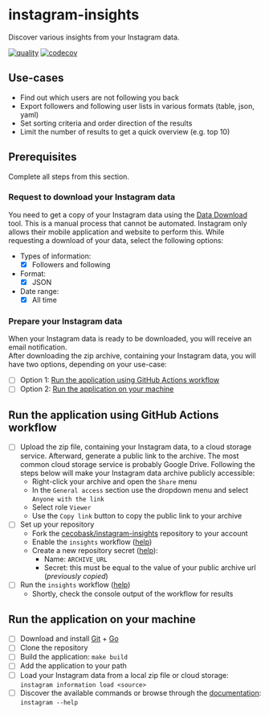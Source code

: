 # instagram-insights
Discover various insights from your Instagram data.

[![quality](https://github.com/cecobask/instagram-insights/actions/workflows/quality.yaml/badge.svg)](https://github.com/cecobask/instagram-insights/actions/workflows/quality.yaml)
[![codecov](https://codecov.io/gh/cecobask/instagram-insights/graph/badge.svg)](https://codecov.io/gh/cecobask/instagram-insights)

## Use-cases
- Find out which users are not following you back
- Export followers and following user lists in various formats (table, json, yaml)
- Set sorting criteria and order direction of the results
- Limit the number of results to get a quick overview (e.g. top 10)

## Prerequisites
Complete all steps from this section.

### Request to download your Instagram data
You need to get a copy of your Instagram data using the [Data Download](https://www.instagram.com/download/request) tool. This is a manual process that cannot 
be automated. Instagram only allows their mobile application and website to perform this. While requesting a download of
your data, select the following options:
- Types of information:
  - [x] Followers and following
- Format:
  - [x] JSON
- Date range:
  - [x] All time

### Prepare your Instagram data
When your Instagram data is ready to be downloaded, you will receive an email notification.  
After downloading the zip archive, containing your Instagram data, you will have two options, depending on your use-case:
- [ ] Option 1: [Run the application using GitHub Actions workflow](#run-the-application-using-github-actions-workflow)
- [ ] Option 2: [Run the application on your machine](#run-the-application-on-your-machine)

## Run the application using GitHub Actions workflow
- [ ] Upload the zip file, containing your Instagram data, to a cloud storage service. Afterward, generate a public link to
the archive. The most common cloud storage service is probably Google Drive. Following the steps below will make your 
Instagram data archive publicly accessible:
  - Right-click your archive and open the `Share` menu
  - In the `General access` section use the dropdown menu and select `Anyone with the link`
  - Select role `Viewer`
  - Use the `Copy link` button to copy the public link to your archive
- [ ] Set up your repository
  - Fork the [cecobask/instagram-insights](https://github.com/cecobask/instagram-insights) repository to your account
  - Enable the `insights` workflow ([help](https://docs.github.com/en/actions/using-workflows/disabling-and-enabling-a-workflow))
  - Create a new repository secret ([help](https://docs.github.com/en/actions/security-guides/using-secrets-in-github-actions#creating-secrets-for-a-repository)):
    - Name: `ARCHIVE_URL`
    - Secret: this must be equal to the value of your public archive url (_previously copied_)
- [ ] Run the `insights` workflow ([help](https://docs.github.com/en/actions/using-workflows/manually-running-a-workflow))
  - Shortly, check the console output of the workflow for results

## Run the application on your machine
- [ ] Download and install [Git](https://git-scm.com/downloads) + [Go](https://go.dev/doc/install)
- [ ] Clone the repository
- [ ] Build the application: `make build`
- [ ] Add the application to your path
- [ ] Load your Instagram data from a local zip file or cloud storage: `instagram information load <source>`
- [ ] Discover the available commands or browse through the [documentation](docs/instagram.md): `instagram --help`
